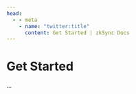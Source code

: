 ```yaml
---
head:
  - - meta
    - name: "twitter:title"
      content: Get Started | zkSync Docs
---
```


# Get Started

...
